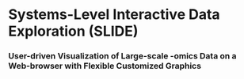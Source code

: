 # Systems-Level Interactive Data Exploration (SLIDE)
### User-driven Visualization of Large-scale -omics Data on a Web-browser with Flexible Customized Graphics